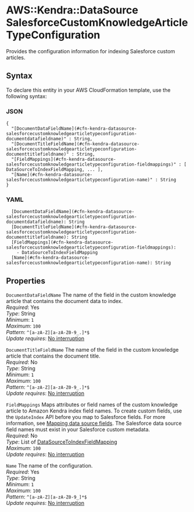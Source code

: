# AWS::Kendra::DataSource SalesforceCustomKnowledgeArticleTypeConfiguration<a name="aws-properties-kendra-datasource-salesforcecustomknowledgearticletypeconfiguration"></a>

Provides the configuration information for indexing Salesforce custom articles\.

## Syntax<a name="aws-properties-kendra-datasource-salesforcecustomknowledgearticletypeconfiguration-syntax"></a>

To declare this entity in your AWS CloudFormation template, use the following syntax:

### JSON<a name="aws-properties-kendra-datasource-salesforcecustomknowledgearticletypeconfiguration-syntax.json"></a>

```
{
  "[DocumentDataFieldName](#cfn-kendra-datasource-salesforcecustomknowledgearticletypeconfiguration-documentdatafieldname)" : String,
  "[DocumentTitleFieldName](#cfn-kendra-datasource-salesforcecustomknowledgearticletypeconfiguration-documenttitlefieldname)" : String,
  "[FieldMappings](#cfn-kendra-datasource-salesforcecustomknowledgearticletypeconfiguration-fieldmappings)" : [ DataSourceToIndexFieldMapping, ... ],
  "[Name](#cfn-kendra-datasource-salesforcecustomknowledgearticletypeconfiguration-name)" : String
}
```

### YAML<a name="aws-properties-kendra-datasource-salesforcecustomknowledgearticletypeconfiguration-syntax.yaml"></a>

```
  [DocumentDataFieldName](#cfn-kendra-datasource-salesforcecustomknowledgearticletypeconfiguration-documentdatafieldname): String
  [DocumentTitleFieldName](#cfn-kendra-datasource-salesforcecustomknowledgearticletypeconfiguration-documenttitlefieldname): String
  [FieldMappings](#cfn-kendra-datasource-salesforcecustomknowledgearticletypeconfiguration-fieldmappings):
    - DataSourceToIndexFieldMapping
  [Name](#cfn-kendra-datasource-salesforcecustomknowledgearticletypeconfiguration-name): String
```

## Properties<a name="aws-properties-kendra-datasource-salesforcecustomknowledgearticletypeconfiguration-properties"></a>

`DocumentDataFieldName` <a name="cfn-kendra-datasource-salesforcecustomknowledgearticletypeconfiguration-documentdatafieldname"></a>
The name of the field in the custom knowledge article that contains the document data to index\.  
_Required_: Yes  
_Type_: String  
_Minimum_: `1`  
_Maximum_: `100`  
_Pattern_: `^[a-zA-Z][a-zA-Z0-9_.]*$`  
_Update requires_: [No interruption](https://docs.aws.amazon.com/AWSCloudFormation/latest/UserGuide/using-cfn-updating-stacks-update-behaviors.html#update-no-interrupt)

`DocumentTitleFieldName` <a name="cfn-kendra-datasource-salesforcecustomknowledgearticletypeconfiguration-documenttitlefieldname"></a>
The name of the field in the custom knowledge article that contains the document title\.  
_Required_: No  
_Type_: String  
_Minimum_: `1`  
_Maximum_: `100`  
_Pattern_: `^[a-zA-Z][a-zA-Z0-9_.]*$`  
_Update requires_: [No interruption](https://docs.aws.amazon.com/AWSCloudFormation/latest/UserGuide/using-cfn-updating-stacks-update-behaviors.html#update-no-interrupt)

`FieldMappings` <a name="cfn-kendra-datasource-salesforcecustomknowledgearticletypeconfiguration-fieldmappings"></a>
Maps attributes or field names of the custom knowledge article to Amazon Kendra index field names\. To create custom fields, use the `UpdateIndex` API before you map to Salesforce fields\. For more information, see [Mapping data source fields](https://docs.aws.amazon.com/kendra/latest/dg/field-mapping.html)\. The Salesforce data source field names must exist in your Salesforce custom metadata\.  
_Required_: No  
_Type_: List of [DataSourceToIndexFieldMapping](aws-properties-kendra-datasource-datasourcetoindexfieldmapping.md)  
_Maximum_: `100`  
_Update requires_: [No interruption](https://docs.aws.amazon.com/AWSCloudFormation/latest/UserGuide/using-cfn-updating-stacks-update-behaviors.html#update-no-interrupt)

`Name` <a name="cfn-kendra-datasource-salesforcecustomknowledgearticletypeconfiguration-name"></a>
The name of the configuration\.  
_Required_: Yes  
_Type_: String  
_Minimum_: `1`  
_Maximum_: `100`  
_Pattern_: `^[a-zA-Z][a-zA-Z0-9_]*$`  
_Update requires_: [No interruption](https://docs.aws.amazon.com/AWSCloudFormation/latest/UserGuide/using-cfn-updating-stacks-update-behaviors.html#update-no-interrupt)
